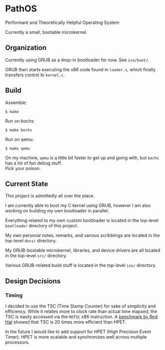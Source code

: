 # PathOS
Performant and Theoretically Helpful Operating System  

Currently a small, bootable microkernel. 

## Organization

Currently using GRUB as a drop-in bootloader for now. See `iso/boot/`. 

GRUB then starts executing the x86 code found in `loader.s`, which finally transfers control to `kernel.c`. 

## Build
Assemble:
```
$ make
```
Run on bochs:
```
$ make bochs
```
Run on qemu:
```
$ make qemu
```

On my machine, `qemu` is a little bit faster to get up and going with, but `bochs` has a lot of fun debug stuff.  
Pick your poison.

## Current State
This project is admittedly all over the place.  

I am currently able to boot my C kernel using GRUB, 
however I am also working on building my own bootloader in parallel. 

Everything related to my own custom bootloader is located in the top-level `bootloader` directory of this project.  

My own personal notes, remarks, and various scribblings are located in the top-level `docs/` directory.  

My GRUB-bootable microkernel, libraries, and device drivers are all located in the top-level `src/` directory.  

Various GRUB-related build stuff is located in the top-level `iso/` directory.  

## Design Decisions

### Timing
I decided to use the TSC (Time Stamp Counter) for sake of simplicity and efficiency. 
While it relates more to clock rate than actual time elapsed, the TSC is easily accessed via the `RDTSC` x86 instruction. 
A [benchmark by Red Hat](https://access.redhat.com/documentation/en-US/Red_Hat_Enterprise_MRG/2/html/Realtime_Reference_Guide/chap-Timestamping.html) showed that TSC is 20 times more efficient than HPET. 

In the future I would like to add support for HPET (High Precision Event Timer). 
HPET is more scalable and synchronizes well across multiple processors. 
